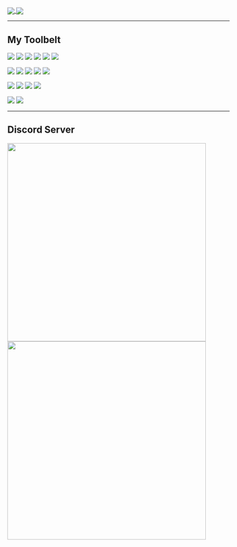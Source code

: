<a href="#">
  <img align="center" src="https://github-readme-stats.vercel.app/api/wakatime?username=bejasc&custom_title=Recent%20Activity%20(Last%207%20days)&langs_count=6&layout=compact&theme=onedark" />
</a>
<a href="#">
  <img align="center" src="https://github-readme-stats-one-bice.vercel.app/api/top-langs/?username=bejasc&langs_count=10&hide=scss,python,lua&count_private=true&layout=compact&role=OWNER,ORGANIZATION_MEMBER,COLLABORATOR&show_icons=true&theme=onedark" />
</a>

---

## My Toolbelt

![](https://img.shields.io/badge/TypeScript-informational?style=flat&logo=Typescript&logoColor=white&color=2bbc8a)
![](https://img.shields.io/badge/C%20Sharp-informational?style=flat&logo=c-sharp&logoColor=white&color=2bbc8a)
![](https://img.shields.io/badge/JavaScript-informational?style=flat&logo=Javascript&logoColor=white&color=2bbc8a)
![](https://img.shields.io/badge/SQL-informational?style=flat&logo=Javascript&logoColor=white&color=2bbc8a)
![](https://img.shields.io/badge/HTML-informational?style=flat&logo=html5&logoColor=white&color=2bbc8a)
![](https://img.shields.io/badge/CSS-informational?style=flat&logo=css3&logoColor=white&color=2bbc8a)

![](https://img.shields.io/badge/Xamarin-informational?style=flat&logo=Xamarin&logoColor=white&color=bd3e6b)
![](https://img.shields.io/badge/Discord.JS-informational?style=flat&logo=Discord&logoColor=white&color=bd3e6b)
![](https://img.shields.io/badge/Unity-informational?style=flat&logo=unity&logoColor=white&color=bd3e6b)
![](https://img.shields.io/badge/VueJS-informational?style=flat&logo=Vue.js&logoColor=white&color=bd3e6b)
![](https://img.shields.io/badge/Vuetify-informational?style=flat&logo=Vuetify&logoColor=white&color=bd3e6b)

![](https://img.shields.io/badge/Azure-informational?style=flat&logo=microsoft-azure&logoColor=white&color=BD6719)
![](https://img.shields.io/badge/Visual%20Studio-informational?style=flat&logo=visual-studio&logoColor=white&color=BD6719)
![](https://img.shields.io/badge/Visual%20Studio%20Code-informational?style=flat&logo=visual-studio-code&logoColor=white&color=BD6719)
![](https://img.shields.io/badge/SQL%20Server%20Management%20Studio-informational?style=flat&logo=microsoft-sql-server&logoColor=white&color=BD6719)

![](https://img.shields.io/badge/Adobe_Photoshop-informational?style=flat&logo=adobe-photoshop&logoColor=white&color=35A1BD)
![](https://img.shields.io/badge/Blender-informational?style=flat&logo=blender&logoColor=white&color=35A1BD)

---

## Discord Server
<a href="https://discord.gg/28pExzKQrT">
  <kbd>
  <img align="center" src="https://cdn.discordapp.com/attachments/805622271904579606/805639151952986172/server-banner.gif" height="auto" width="450"/>
  </kbd>
</a>
<a href="https://discord.gg/ZvmKvya">
  <kbd>
  <img align="center" src="https://cdn.discordapp.com/attachments/758199183814426635/882273178813071410/drpg-banner.gif" height="auto" width="450"/>
  </kbd>
</a>
